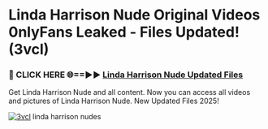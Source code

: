 # Linda Harrison Nude Original Videos 0nlyFans Leaked - Files Updated! (3vcl)

<h3>🔴 CLICK HERE 🌐==►► <a href="https://tinyurl.com/yc6ubb5a" rel="nofollow">Linda Harrison Nude Updated Files</a></h3>

Get Linda Harrison Nude and all content. Now you can access all videos and pictures of Linda Harrison Nude. New Updated Files 2025!

[![3vcl](https://i.imgur.com/7eu0CRL.gif)](https://tinyurl.com/yc6ubb5a)
linda harrison nudes